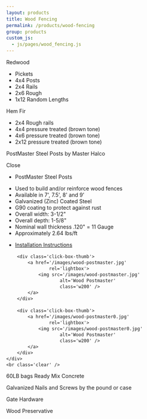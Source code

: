 ```yaml
---
layout: products
title: Wood Fencing
permalink: /products/wood-fencing
group: products
custom_js:
  - js/pages/wood_fencing.js
---
```


<p>Redwood</p>
<ul class='products'>
    <li>Pickets</li>
    <li>4x4 Posts</li>
    <li>2x4 Rails</li>
    <li>2x6 Rough</li>
    <li>1x12 Random Lengths</li>
</ul>

<p>Hem Fir</p>
<ul class='products'>
    <li>2x4 Rough rails</li>
    <li>4x4 pressure treated (brown tone)</li>
    <li>4x6 pressure treated (brown tone)</li>
    <li>2x12 pressure treated (brown tone)</li>
</ul>

<p>
    <span class='clickable' id='show-postmaster-steel-posts'>
        PostMaster Steel Posts by Master Halco
    </span>
</p>
<div class='onclick-box' id='postmaster-steel-posts'>
    <div class='close clickable'>Close</div>
    <div>
        <div class='float-left small'>
            <ul>
                <li class='bold'>PostMaster Steel Posts</li>
            </ul>
            <ul class='products'>
                <li>
                    Used to build and/or reinforce wood fences
                </li>
                <li>Available in 7', 7.5', 8' and 9'</li>
                <li>Galvanized (Zinc) Coated Steel</li>
                <li>G90 coating to protect against rust</li>
                <li>Overall width: 3-1/2"</li>
                <li>Overall depth: 1-5/8"</li>
                <li>
                    Nominal wall thickness .120" = 11 Gauge
                </li>
                <li>Approximately 2.64 lbs/ft</li>
            </ul>
            <ul>
                <li>
                    <a href='/assets/postmaster-instructions.pdf'>
                        Installation Instructions
                    </a>
                </li>
            </ul>
        </div>

        <div class='click-box-thumb'>
            <a href='/images/wood-postmaster.jpg'
                    rel='lightbox'>
                <img src='/images/wood-postmaster.jpg'
                        alt='Wood Postmaster'
                        class='w200' />
            </a>
        </div>

        <div class='click-box-thumb'>
            <a href='/images/wood-postmaster0.jpg'
                    rel='lightbox'>
                <img src='/images/wood-postmaster0.jpg'
                        alt='Wood Postmaster'
                        class='w200' />
            </a>
        </div>
    </div>
    <br class='clear' />
</div>

<p>60LB bags Ready Mix Concrete</p>

<p>Galvanized Nails and Screws by the pound or case</p>

<p>Gate Hardware</p>

<p>Wood Preservative</p>
